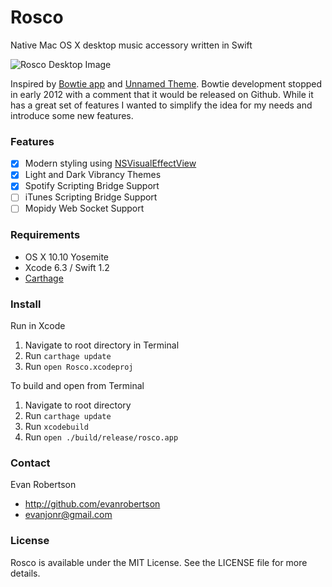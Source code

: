 # Rosco
Native Mac OS X desktop music accessory written in Swift

![Rosco Desktop Image](http://i.imgur.com/0svAhU7.png)

Inspired by [Bowtie app](http://bowtieapp.com) and [Unnamed Theme](http://beautifulblood.deviantart.com/art/Unnamed-255040591).
Bowtie development stopped in early 2012 with a comment that it would be released on Github. While it has a great set of features I wanted to simplify the idea for my needs and introduce some new features.



### Features
- [x] Modern styling using [NSVisualEffectView](https://developer.apple.com/library/mac/documentation/Foundation/Reference/NSVisualEffectView_Class/)
- [x] Light and Dark Vibrancy Themes
- [x] Spotify Scripting Bridge Support
- [ ] iTunes Scripting Bridge Support
- [ ] Mopidy Web Socket Support

### Requirements
* OS X 10.10 Yosemite
* Xcode 6.3 / Swift 1.2
* [Carthage](https://github.com/Carthage/Carthage)

### Install

Run in Xcode
1. Navigate to root directory in Terminal
2. Run `carthage update`
3. Run `open Rosco.xcodeproj`



To build and open from Terminal
1. Navigate to root directory
2. Run `carthage update`
3. Run `xcodebuild`
4. Run `open ./build/release/rosco.app`

### Contact

Evan Robertson
* http://github.com/evanrobertson
* evanjonr@gmail.com

### License

Rosco is available under the MIT License. See the LICENSE file for more details.
